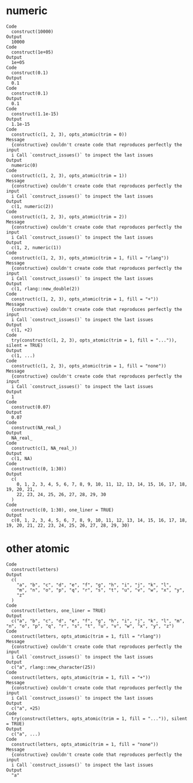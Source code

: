 # numeric

    Code
      construct(10000)
    Output
      10000
    Code
      construct(1e+05)
    Output
      1e+05
    Code
      construct(0.1)
    Output
      0.1
    Code
      construct(0.1)
    Output
      0.1
    Code
      construct(1.1e-15)
    Output
      1.1e-15
    Code
      construct(c(1, 2, 3), opts_atomic(trim = 0))
    Message
      {constructive} couldn't create code that reproduces perfectly the input
      i Call `construct_issues()` to inspect the last issues
    Output
      numeric(0)
    Code
      construct(c(1, 2, 3), opts_atomic(trim = 1))
    Message
      {constructive} couldn't create code that reproduces perfectly the input
      i Call `construct_issues()` to inspect the last issues
    Output
      c(1, numeric(2))
    Code
      construct(c(1, 2, 3), opts_atomic(trim = 2))
    Message
      {constructive} couldn't create code that reproduces perfectly the input
      i Call `construct_issues()` to inspect the last issues
    Output
      c(1, 2, numeric(1))
    Code
      construct(c(1, 2, 3), opts_atomic(trim = 1, fill = "rlang"))
    Message
      {constructive} couldn't create code that reproduces perfectly the input
      i Call `construct_issues()` to inspect the last issues
    Output
      c(1, rlang::new_double(2))
    Code
      construct(c(1, 2, 3), opts_atomic(trim = 1, fill = "+"))
    Message
      {constructive} couldn't create code that reproduces perfectly the input
      i Call `construct_issues()` to inspect the last issues
    Output
      c(1, +2)
    Code
      try(construct(c(1, 2, 3), opts_atomic(trim = 1, fill = "...")), silent = TRUE)
    Output
      c(1, ...)
    Code
      construct(c(1, 2, 3), opts_atomic(trim = 1, fill = "none"))
    Message
      {constructive} couldn't create code that reproduces perfectly the input
      i Call `construct_issues()` to inspect the last issues
    Output
      1
    Code
      construct(0.07)
    Output
      0.07
    Code
      construct(NA_real_)
    Output
      NA_real_
    Code
      construct(c(1, NA_real_))
    Output
      c(1, NA)
    Code
      construct(c(0, 1:30))
    Output
      c(
        0, 1, 2, 3, 4, 5, 6, 7, 8, 9, 10, 11, 12, 13, 14, 15, 16, 17, 18, 19, 20, 21,
        22, 23, 24, 25, 26, 27, 28, 29, 30
      )
    Code
      construct(c(0, 1:30), one_liner = TRUE)
    Output
      c(0, 1, 2, 3, 4, 5, 6, 7, 8, 9, 10, 11, 12, 13, 14, 15, 16, 17, 18, 19, 20, 21, 22, 23, 24, 25, 26, 27, 28, 29, 30)

# other atomic

    Code
      construct(letters)
    Output
      c(
        "a", "b", "c", "d", "e", "f", "g", "h", "i", "j", "k", "l",
        "m", "n", "o", "p", "q", "r", "s", "t", "u", "v", "w", "x", "y",
        "z"
      )
    Code
      construct(letters, one_liner = TRUE)
    Output
      c("a", "b", "c", "d", "e", "f", "g", "h", "i", "j", "k", "l", "m", "n", "o", "p", "q", "r", "s", "t", "u", "v", "w", "x", "y", "z")
    Code
      construct(letters, opts_atomic(trim = 1, fill = "rlang"))
    Message
      {constructive} couldn't create code that reproduces perfectly the input
      i Call `construct_issues()` to inspect the last issues
    Output
      c("a", rlang::new_character(25))
    Code
      construct(letters, opts_atomic(trim = 1, fill = "+"))
    Message
      {constructive} couldn't create code that reproduces perfectly the input
      i Call `construct_issues()` to inspect the last issues
    Output
      c("a", +25)
    Code
      try(construct(letters, opts_atomic(trim = 1, fill = "...")), silent = TRUE)
    Output
      c("a", ...)
    Code
      construct(letters, opts_atomic(trim = 1, fill = "none"))
    Message
      {constructive} couldn't create code that reproduces perfectly the input
      i Call `construct_issues()` to inspect the last issues
    Output
      "a"

